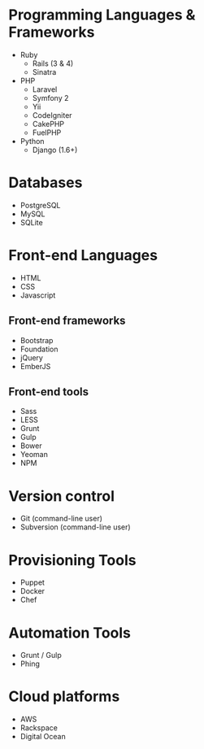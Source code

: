# Programming Languages & Frameworks

* Ruby
  * Rails (3 & 4)
  * Sinatra
* PHP
  * Laravel
  * Symfony 2
  * Yii
  * CodeIgniter
  * CakePHP
  * FuelPHP
* Python
  * Django (1.6+)

# Databases

* PostgreSQL
* MySQL
* SQLite

# Front-end Languages

* HTML
* CSS
* Javascript

## Front-end frameworks

* Bootstrap
* Foundation 
* jQuery
* EmberJS

## Front-end tools

* Sass
* LESS
* Grunt
* Gulp
* Bower
* Yeoman
* NPM

# Version control

* Git (command-line user)
* Subversion (command-line user)

# Provisioning Tools

* Puppet
* Docker
* Chef

# Automation Tools

* Grunt / Gulp
* Phing

# Cloud platforms

* AWS
* Rackspace
* Digital Ocean


